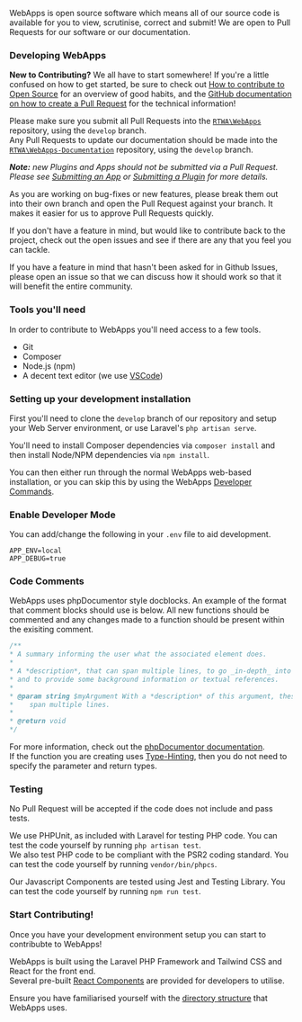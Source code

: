 WebApps is open source software which means all of our source code is available for you to view, scrutinise, correct and submit!
We are open to Pull Requests for our software or our documentation.

### Developing WebApps
**New to Contributing?**
We all have to start somewhere! If you're a little confused on how to get started, be sure to check out [How to contribute to Open Source](https://opensource.guide/how-to-contribute/) for an overview of good habits, and the [GitHub documentation on how to create a Pull Request](https://help.github.com/articles/creating-a-pull-request/) for the technical information!

Please make sure you submit all Pull Requests into the [`RTWA\WebApps`](https://github.com/RTWA/WebApps) repository, using the `develop` branch.<br />
Any Pull Requests to update our documentation should be made into the [`RTWA\WebApps-Documentation`](https://github.com/RTWA/WebApps-Documentation) repository, using the `develop` branch.

_**Note:** new Plugins and Apps should not be submitted via a Pull Request. Please see [Submitting an App](./app-development/submit.md) or [Submitting a Plugin](#) for more details._

As you are working on bug-fixes or new features, please break them out into their own branch and open the Pull Request against your branch. It makes it easier for us to approve Pull Requests quickly.

If you don't have a feature in mind, but would like to contribute back to the project, check out the open issues and see if there are any that you feel you can tackle.

If you have a feature in mind that hasn't been asked for in Github Issues, please open an issue so that we can discuss how it should work so that it will benefit the entire community.

### Tools you'll need
In order to contribute to WebApps you'll need access to a few tools.
- Git
- Composer
- Node.js (npm)
- A decent text editor (we use [VSCode](https://code.visualstudio.com/))

### Setting up your development installation
First you'll need to clone the `develop` branch of our repository and setup your Web Server environment, or use Laravel's `php artisan serve`.

You'll need to install Composer dependencies via `composer install` and then install Node/NPM dependencies via `npm install`.

You can then either run through the normal WebApps web-based installation, or you can skip this by using the WebApps [Developer Commands](developer-commands).

### Enable Developer Mode
You can add/change the following in your `.env` file to aid development.
```env title=".env"
APP_ENV=local
APP_DEBUG=true
```

### Code Comments
WebApps uses phpDocumentor style docblocks. An example of the format that comment blocks should use is below. All new functions should be commented and any changes made to a function should be present within the exisiting comment.

```PHP
/**
* A summary informing the user what the associated element does.
*
* A *description*, that can span multiple lines, to go _in-depth_ into the details of this element
* and to provide some background information or textual references.
*
* @param string $myArgument With a *description* of this argument, these may also
*    span multiple lines.
*
* @return void
*/
```

For more information, check out the [phpDocumentor documentation](https://docs.phpdoc.org/).<br />
If the function you are creating uses [Type-Hinting](https://laravel.com/docs/8.x/artisan#type-hinting-dependencies), then you do not need to specify the parameter and return types.

### Testing
No Pull Request will be accepted if the code does not include and pass tests.

We use PHPUnit, as included with Laravel for testing PHP code. You can test the code yourself by running `php artisan test`.<br />
We also test PHP code to be compliant with the PSR2 coding standard. You can test the code yourself by running `vendor/bin/phpcs`.

Our Javascript Components are tested using Jest and Testing Library. You can test the code yourself by running `npm run test`.

### Start Contributing!
Once you have your development environment setup you can start to contribubte to WebApps!

WebApps is built using the Laravel PHP Framework and Tailwind CSS and React for the front end.<br />
Several pre-built [React Components](/developers/react-components/index) are provided for developers to utilise.

Ensure you have familiarised yourself with the [directory structure](directory-structure) that WebApps uses.